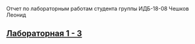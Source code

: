 Отчет по лабораторным работам студента группы ИДБ-18-08 Чешков Леонид

## [Лабораторная 1 - 3](https://github.com/Leo-alt-droid/Leonid-Cheshkov/wiki)
